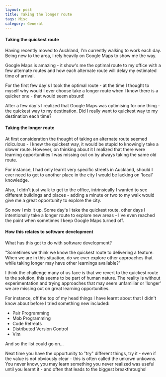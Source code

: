 ```yaml
---
layout: post
title: Taking the longer route
tags: Misc
category: General
---
```


#### Taking the quickest route ####

Having recently moved to Auckland, I'm currently walking to work each day. Being new to the area, I rely heavily on Google Maps to show me the way. 

Google Maps is amazing - it show's me the optimal route to my office with a few alternate routes and how each alternate route will delay my estimated time of arrival. 

For the first few day's I took the optimal route - at the time I thought to myself why would I ever choose take a longer route when I know there is a quicker one - that would seem absurd!

After a few day's I realized that Google Maps was optimising for one thing - the quickest way to my destination. Did I really want to quickest way to my destination each time?  

#### Taking the longer route ####

At first consideration the thought of taking an alternate route seemed ridiculous - I knew the quickest way, it would be stupid to knowingly take a slower route. However, on thinking about it I realized that there were learning opportunities I was missing out on by always taking the same old route. 

For instance, I had only learnt very specific streets in Auckland, should I ever need to get to another place in the city I would be lacking on 'local' knowledge. 

Also, I didn't just walk to get to the office, intrinsically I wanted to see different buildings and places - adding a minute or two to my walk would give me a great opportunity to explore the city. 

So now I mix it up. Some day's I take the quickest route, other days I intentionally take a longer route to explore new areas - I've even reached the point when sometimes I keep Google Maps turned off.

#### How this relates to software development ####

What has this got to do with software development? 

"Sometimes we think we know the quickest route to delivering a feature. When we are in this situation, do we ever explore other approaches that while taking longer may have other learnings available?"

I think the challenge many of us face is that we revert to the quickest route to the solution, this seems to be part of human nature. The reality is without experimentation and trying approaches that may seem unfamiliar or 'longer' we are missing out on great learning opportunities.

For instance, off the top of my head things I have learnt about that I didn't know about before I tried something new included:  
- Pair Programming  
- Mob Programming
- Code Retreats  
- Distributed Version Control  
- Vim  

And so the list could go on...

Next time you have the opportunity to "try" different things, try it - even if the value is not obviously clear - this is often called the unkown unkowns. You never know, you may learn something you never realized was useful until you learnt it - and often that leads to the biggest breakthroughs!
